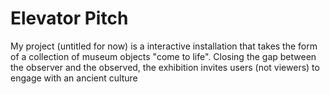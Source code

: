 # Elevator Pitch
My project (untitled for now) is a interactive installation that takes the form of a collection of museum objects "come to life". Closing the gap between the observer and the observed, the exhibition invites users (not viewers) to engage with an ancient culture
